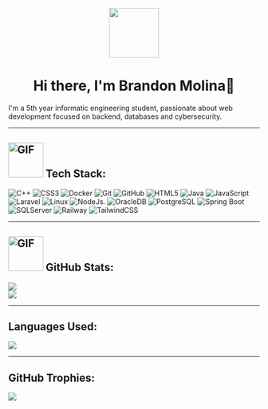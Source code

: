 <p align="center">
  <img src="https://media1.giphy.com/media/v1.Y2lkPTc5MGI3NjExaGc5bmxiMnh3NmlxbzduenkwaGV3OTV5MDd0ZjhxbGtqMmx3ZmZkOCZlcD12MV9pbnRlcm5hbF9naWZfYnlfaWQmY3Q9Zw/3oKIPnAiaMCws8nOsE/giphy.webp" width="100"/>
</p>
<h1 align="center"> Hi there, I'm Brandon Molina👋 </h1>
I'm a 5th year informatic engineering student, passionate about web development focused on backend, databases and cybersecurity. 

---

## <img src="https://media4.giphy.com/media/VDdh2wgmzsXAc7FCd7/giphy.gif?cid=ecf05e47o5vcvygpxdykimkg6a2sqtddsw75yj03eo1qf0zz&ep=v1_stickers_search&rid=giphy.gif&ct=s" alt="GIF" width="70"/> Tech Stack:
![C++](https://img.shields.io/badge/c%2B%2B-darkblue?style=for-the-badge&logo=c%2B%2B&logoColor=white)
![CSS3](https://img.shields.io/badge/CSS3-%231572B6.svg?style=for-the-badge&logo=css3&logoColor=white)
![Docker](https://img.shields.io/badge/Docker-FEFAE0?style=for-the-badge&logo=docker&logoSize=auto)
![Git](https://img.shields.io/badge/Git-%23F05033.svg?style=for-the-badge&logo=git&logoColor=white)
![GitHub](https://img.shields.io/badge/GitHub-%23121011.svg?style=for-the-badge&logo=github&logoColor=white)
![HTML5](https://img.shields.io/badge/HTML5-%23E34F26.svg?style=for-the-badge&logo=html5&logoColor=white)
![Java](https://img.shields.io/badge/java-brown?style=for-the-badge&logo=openjdk)
![JavaScript](https://img.shields.io/badge/JavaScript-%23323330.svg?style=for-the-badge&logo=javascript&logoColor=%23F7DF1E)
![Laravel](https://img.shields.io/badge/Laravel-white?style=for-the-badge&logo=Laravel)
![Linux](https://img.shields.io/badge/linux-E5E5E5?style=for-the-badge&logo=linux&logoColor=black&logoSize=auto)
![NodeJs](https://img.shields.io/badge/nodejs-gray?style=for-the-badge&logo=Node.js).
![OracleDB](https://img.shields.io/badge/OracleDB-red?style=for-the-badge&logo=oracle)
![PostgreSQL](https://img.shields.io/badge/postgreSQL-003049?style=for-the-badge&logo=postgresql&logoColor=white&logoSize=auto)
![Spring Boot](https://img.shields.io/badge/SpringBoot-DAD7CD?style=for-the-badge&logo=spring%20boot&logoSize=auto)
![SQLServer](https://img.shields.io/badge/SQLServer-orange?style=for-the-badge&logo=microsoft-sql-server)
![Railway](https://img.shields.io/badge/railway-black?style=for-the-badge&logo=railway)
![TailwindCSS](https://img.shields.io/badge/TailwindCSS-%2338B2AC.svg?style=for-the-badge&logo=tailwind-css&logoColor=white)

---

## <img src="https://media0.giphy.com/media/RgutegYIHk2Nhxj4m5/giphy.gif?cid=ecf05e47jzd3yw52pkqppt29ei31rqs67tv5omw8ntwi4vx2&ep=v1_stickers_search&rid=giphy.gif&ct=s" alt="GIF" width="70"/> GitHub Stats:

![](https://github-readme-stats.vercel.app/api?username=Rodrigo1619&theme=dark&hide_border=false&include_all_commits=false&count_private=true)<br/>
![](https://github-readme-streak-stats.herokuapp.com/?user=Rodrigo1619&theme=dark&hide_border=false)<br/>

---

## Languages Used:
![](https://github-readme-stats.vercel.app/api/top-langs/?username=Rodrigo1619&theme=onedark&hide_border=false&include_all_commits=true&count_private=true&layout=compact)

---

## GitHub Trophies:

![](https://github-profile-trophy.vercel.app/?username=Rodrigo1619&theme=onedark&no-frame=true&no-bg=false&margin-w=4)
